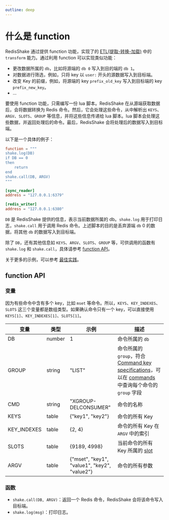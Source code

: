 ```yaml
---
outline: deep
---
```


# 什么是 function

RedisShake 通过提供 function 功能，实现了的 [ETL(提取-转换-加载)](https://en.wikipedia.org/wiki/Extract,_transform,_load) 中的 `transform` 能力。通过利用 function 可以实现类似功能：
* 更改数据所属的 `db`，比如将源端的 `db 0` 写入到目的端的 `db 1`。
* 对数据进行筛选，例如，只将 key 以 `user:` 开头的源数据写入到目标端。
* 改变 Key 的前缀，例如，将源端的 key `prefix_old_key` 写入到目标端的 key `prefix_new_key`。
* ...

要使用 function 功能，只需编写一份 lua 脚本。RedisShake 在从源端获取数据后，会将数据转换为 Redis 命令。然后，它会处理这些命令，从中解析出 `KEYS`、`ARGV`、`SLOTS`、`GROUP` 等信息，并将这些信息传递给 lua 脚本。lua 脚本会处理这些数据，并返回处理后的命令。最后，RedisShake 会将处理后的数据写入到目标端。

以下是一个具体的例子：
```toml
function = """
shake.log(DB)
if DB == 0
then
    return
end
shake.call(DB, ARGV)
"""

[sync_reader]
address = "127.0.0.1:6379"

[redis_writer]
address = "127.0.0.1:6380"
```
`DB` 是 RedisShake 提供的信息，表示当前数据所属的 db。`shake.log` 用于打印日志，`shake.call` 用于调用 Redis 命令。上述脚本的目的是丢弃源端 `db` 0 的数据，将其他 `db` 的数据写入到目标端。

除了 `DB`，还有其他信息如 `KEYS`、`ARGV`、`SLOTS`、`GROUP` 等，可供调用的函数有 `shake.log` 和 `shake.call`，具体请参考 [function API](#function-api)。

关于更多的示例，可以参考 [最佳实践](./best_practices.md)。

## function API

### 变量

因为有些命令中含有多个 key，比如 `mset` 等命令。所以，`KEYS`、`KEY_INDEXES`、`SLOTS` 这三个变量都是数组类型。如果确认命令只有一个 key，可以直接使用 `KEYS[1]`、`KEY_INDEXES[1]`、`SLOTS[1]`。

| 变量 | 类型 | 示例 | 描述 |
|-|-|-|-----|
| DB | number | 1 | 命令所属的 `db` |
| GROUP | string | "LIST" | 命令所属的 `group`，符合 [Command key specifications](https://redis.io/docs/reference/key-specs/)，可以在 [commands](https://github.com/tair-opensource/RedisShake/tree/v4/scripts/commands) 中查询每个命令的 `group` 字段 |
| CMD | string | "XGROUP-DELCONSUMER" | 命令的名称 |
| KEYS | table | \{"key1", "key2"\} | 命令的所有 Key |
| KEY_INDEXES | table | \{2, 4\} | 命令的所有 Key 在 `ARGV` 中的索引 |
| SLOTS | table | \{9189, 4998\} | 当前命令的所有 Key 所属的 [slot](https://redis.io/docs/reference/cluster-spec/#key-distribution-model) |
| ARGV | table | \{"mset", "key1", "value1", "key2", "value2"\} | 命令的所有参数 |

### 函数
* `shake.call(DB, ARGV)`：返回一个 Redis 命令，RedisShake 会将该命令写入目标端。
* `shake.log(msg)`：打印日志。
